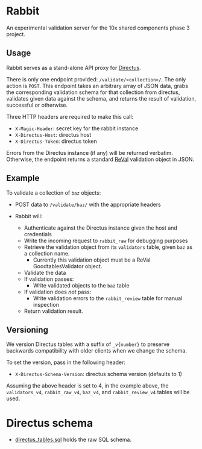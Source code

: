 # Rabbit

An experimental validation server for the 10x shared components phase 3 project.

## Usage

Rabbit serves as a stand-alone API proxy for [Directus](https://directus.io/).

There is only one endpoint provided: `/validate/<collection>/`. The only action is `POST`. This endpoint takes an arbitrary array of JSON data, grabs the corresponding validation schema for that collection from directus, validates given data against the schema, and returns the result of validation, successful or otherwise.

Three HTTP headers are required to make this call:

- `X-Magic-Header`: secret key for the rabbit instance
- `X-Directus-Host`: directus host
- `X-Directus-Token`: directus token

Errors from the Directus instance (if any) will be returned verbatim. Otherwise, the endpoint returns a standard [ReVal](https://github.com/18F/ReVAL) validation object in JSON.

## Example

To validate a collection of `baz` objects:

- POST data to `/validate/baz/` with the appropriate headers

- Rabbit will:
  - Authenticate against the Directus instance given the host and credentials
  - Write the incoming request to `rabbit_raw` for debugging purposes
  - Retrieve the validation object from its `validators` table, given `baz` as a collection name.
     - Currently this validation object must be a ReVal GoodtablesValidator object.
  - Validate the data
  - If validation passes:
    - Write validated objects to the `baz` table
  - If validation does _not_ pass:
    - Write validation errors to the `rabbit_review` table for manual inspection
  - Return validation result.

## Versioning

We version Directus tables with a suffix of `_v{number}` to preserve backwards compatibility with older clients when we change the schema.

To set the version, pass in the following header:

- `X-Directus-Schema-Version`: directus schema version (defaults to 1)

Assuming the above header is set to 4, in the example above, the `validators_v4`, `rabbit_raw_v4`, `baz_v4`, and `rabbit_review_v4` tables will be used.

# Directus schema

- [directus_tables.sql](./directus_tables.sql) holds the raw SQL schema.
